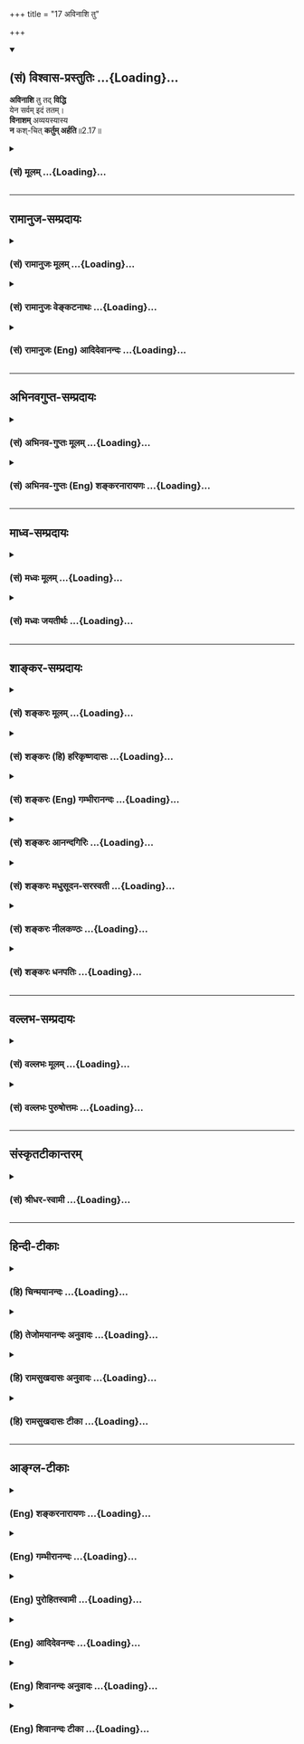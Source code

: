 +++
title = "17 अविनाशि तु"

+++
<div class="js_include" newlevelforh1="2" title="(सं) विश्वास-प्रस्तुतिः" unfilled url="/mahAbhAratam/shlokashaH/06-bhIShma-parva/03-bhagavad-gItA-parva/saMskRtam/vishvAsa-prastutiH/02_sAnkhya-yogaH_sarva-/17_avinAshi_tu.md">
<details open><summary><h2>(सं) विश्वास-प्रस्तुतिः ...{Loading}...</h2></summary>

**अविनाशि** तु तद् **विद्धि**  
येन सर्वम् इदं ततम्।  
**विनाशम्** अव्ययस्यास्य  
**न** कश्-चित् **कर्तुम् अर्हति**॥2.17॥
</details>
</div>
<div class="js_include collapsed" newlevelforh1="3" title="(सं) मूलम्" unfilled url="/mahAbhAratam/shlokashaH/06-bhIShma-parva/03-bhagavad-gItA-parva/saMskRtam/mUlam/02_sAnkhya-yogaH_sarva-/17_avinAshi_tu.md">
<details><summary><h3>(सं) मूलम् ...{Loading}...</h3></summary>

अविनाशि तु तद्विद्धि येन सर्वमिदं ततम्।  
विनाशमव्ययस्यास्य न कश्चित् कर्तुमर्हति।।2.17।।
</details>
</div>


_________________
## रामानुज-सम्प्रदायः
<div class="js_include collapsed" newlevelforh1="3" title="(सं) रामानुजः मूलम्" unfilled url="/mahAbhAratam/shlokashaH/06-bhIShma-parva/03-bhagavad-gItA-parva/saMskRtam/rAmAnujaH/mUlam/02_sAnkhya-yogaH_sarva-/17_avinAshi_tu.md">
<details><summary><h3>(सं) रामानुजः मूलम् ...{Loading}...</h3></summary>

2.17 **तद्**  आत्मतत्त्वम्  **अविनाशि**  इति  **विद्धि**   **येन**  आत्मतत्त्वेन चेतनेन तद्-व्यतिरिक्तम्  **इदम्**  अचेतनतत्त्वं  **सर्वं ततं**  व्याप्तम्। व्यापकत्वेन निरतिशय-सूक्ष्मत्वाद् आत्मनो विनाशानर्हस्य तद्व्यतिरिक्तो  न कश्चित्  पदार्थो  विनाशं कर्तुम् अर्हति  तद्-व्याप्यतया तस्मात् स्थूलत्वात्। नाशकं हि शस्त्रं जलाग्नि-वाय्व्-आदिकं नाश्यं व्याप्य शिथिली-करोति। मुद्गरादयः अपि हि वेगवत्-संयोगेन वायुम् उत्पाद्य तद्-द्वारेण नाशयन्ति +++(5 दोषः!)+++, अत आत्मतत्त्वम् अविनाशि। 
</details>
</div>
<div class="js_include collapsed" newlevelforh1="3" title="(सं) रामानुजः वेङ्कटनाथः" unfilled url="/mahAbhAratam/shlokashaH/06-bhIShma-parva/03-bhagavad-gItA-parva/saMskRtam/rAmAnujaH/venkaTanAthaH/02_sAnkhya-yogaH_sarva-/17_avinAshi_tu.md">
<details><summary><h3>(सं) रामानुजः वेङ्कटनाथः ...{Loading}...</h3></summary>

।।2.17।। अथ प्राप्यविशेषणतया तदनुवेशात् पुरुषार्थभूतस्य सहसैव
शोकनिवृत्तिहेतोरात्मनित्यत्वस्यनासतः इति श्लोके चरमप्रतिज्ञातस्यापि
बुद्धिस्थक्रमेण प्रथममुपपादनं क्रियते इत्यभिप्रायेणाह
आत्मनस्त्विति। तुशब्देन जननमरणादेः सर्वलोकसाक्षिकत्वात् एतेभ्यो भूतेभ्यः
समुत्थाय तान्येवानु विनश्यति बृ.उ.2।4।12 इति देहसमानयोगक्षेमत्वश्रवणाच्च
कथमात्मनो देहाद्विशेषः। इत्यभिप्रेतम्। एवमपि विशेषोऽस्तीति
श्लोकस्थतुशब्दार्थः। तच्छब्दार्थं नपुंसकतात्पर्यं प्रतिज्ञांशं
तत्राप्याश्रयसाध्यधर्मयोर्भेदं च व्यनक्ति तदात्मतत्त्वमिति। न विनष्टुं
शीलमस्येत्यविनाशि। हेत्वंशप्रतिपादकद्वितीयपादं व्याकुर्वन् सर्वशब्दस्य
वाक्यान्वयौचित्यप्राप्तं सङ्कोचं इदन्त्वनिर्देशस्वारस्यसूचितं बाह्यानां
पराक्त्वं तद्विपर्ययेणात्मनः फलितं चेतनत्वं तत एवाचेतने चेतनस्यात्मत्वेन
व्याप्तिं च गमयति येनेति। चेतनसमुदायेन अचेतनसमुदायः
तिलतैलदारुवह्न्यादिवद्यथांशं व्याप्त इत्यर्थः। यद्वा
सर्वाचेतनानुप्रवेशयोग्यत्वमिह विवक्षितमित्युभयथापि नात्माणुत्वविरोधः।  
अत्रायं प्रयोगः आत्मा शस्त्राद्यधीनविनाशो न भवति तद्व्यापकत्वेन ततः
सूक्ष्मत्वात् यथाऽऽकाशः। व्यतिरेकेण वा यो यदधीनविनाशः स ततः सूक्ष्मो न
भवति यथा वायुविनाश्यो दीपः इति। इमं प्रयोगं व्यञ्जयन्
प्रयोगान्तरपरतयोत्तरार्धं व्याचष्टे
व्यापकत्वेनेति। विनाशानर्हस्येत्यव्ययशब्दार्थः। तस्य
हेतुःनिरतिशयसूक्ष्मत्वादिति। इदं च
निरतिशयसूक्ष्मत्वमचेतनापेक्षया। कश्चित् इत्यस्येश्वरोऽपीति परस्य व्याख्या
स्वदर्शनविरुद्धेत्यभिप्रायेणाह तद्व्यतिरिक्तः कश्चित्पदार्थ इति।
धर्मिनिर्देशोऽयम्। आत्मनो विनाशं कर्तुं नार्हतीति साध्यार्थः। तत्र
हेतुमाह तद्व्याप्यतया तस्मात्स्थूलत्वादिति। तस्मात्स्थूलत्वादित्येव
हेतुः।  
  
तस्यासिद्धिपरिहारायोक्तं तद्व्याप्यतयेति। व्याप्तिपूर्वं दृष्टान्तमाह
नाशकमिति। घटादिनाशकमुद्गरादावनैकान्त्यमाशङ्क्य परिहरति मुद्गरेति।  
अयमभिप्रायः न तावन्मुद्गरादेः संयोगमात्रं घटादिनाशकम्
मुद्गरोपरिस्थापितघटस्य नाशप्रसङ्गात्। नापि वेगमात्रम् असंयोगेऽपि
ध्वंसप्रसङ्गात्। नापि तदुभयमात्रं वेगवत्तृणसंयोगेऽपि प्रसङ्गात्। न च
वेगवद्द्रव्यविशेषसंयोगो नाशकः तस्यैव पृष्ठभागसंयोगे नाशादर्शनात्। अतो
वेगवत्काठिन्यादिविशिष्टद्रव्यविशेषभागविशेषसंयोगविशेष एव नाशक
इत्यविवादम्। तथा च वायुविशेषोत्पत्तिरपि प्रायशः
प्रत्यक्षसिद्धत्वादविवादा। वायोश्च तत्तद्द्रव्यानुप्रवेशेन नाशकत्वं
कठिनतरशब्दाभिघातसङ्क्षोभ्यमाणपदर्थेष्वभ्युपगतम्। एवं सति
क्लृप्तकारणभावस्यात्रापि विद्यमानस्य वायुविशेषस्य नाशहेतुत्वं
अवश्याभ्युपगमनीयम्। स च वायुर्घटाद्यपेक्षया सूक्ष्मः। यत्र तु
वेगाभावेऽप्याक्रमणादिमात्रेण नाशकत्वम् तत्र
मुद्गरावयवनुन्नघटादिद्रव्यावयवविशेषा भागान्तरं स्वस्मात्
स्थूलतरमनुप्रविश्य भिन्दन्ति आक्रमणमूलान्तरवायुनिस्सरणवशाद्वा
वायुपूरितभस्त्रिकाक्रमणादिष्विवेति। अत इति उक्तहेतुद्वयेन
शस्त्रादेरनाशकत्वात्। आत्मनोऽपि सूक्ष्मतरस्य
तन्नाशकस्यान्यस्यादर्शनादीश्वरस्यापि तन्नाशसङ्कल्पाभावादिति भावः।

</details>
</div>
<div class="js_include collapsed" newlevelforh1="3" title="(सं) रामानुजः (Eng) आदिदेवानन्दः" unfilled url="/mahAbhAratam/shlokashaH/06-bhIShma-parva/03-bhagavad-gItA-parva/saMskRtam/rAmAnujaH/english/AdidevAnandaH/02_sAnkhya-yogaH_sarva-/17_avinAshi_tu.md">
<details><summary><h3>(सं) रामानुजः (Eng) आदिदेवानन्दः ...{Loading}...</h3></summary>

2.17 Know that the self in its essential nature is imperishable. The whole of insentient matter, which is different (from the self), is pervaded by the self. Because of pervasiveness and extreme subtlety, the self cannot be destroyed; for every entity other than the self is capable of being pervaded by the self, and hence they are grosser than It. Destructive agents like weapons, water, wind, fire etc., pervade the substances to be destroyed and disintegrate them. Even hammers and such other instruments rouse wind through violent contact with the objects and thery destroy their objects. So, the essential nature of the self being subtler than anything else, It is imperishable. (The Lord) now says that the bodies are perishable:

</details>
</div>


_________________
## अभिनवगुप्त-सम्प्रदायः
<div class="js_include collapsed" newlevelforh1="3" title="(सं) अभिनव-गुप्तः मूलम्" unfilled url="/mahAbhAratam/shlokashaH/06-bhIShma-parva/03-bhagavad-gItA-parva/saMskRtam/abhinava-guptaH/mUlam/02_sAnkhya-yogaH_sarva-/17_avinAshi_tu.md">
<details><summary><h3>(सं) अभिनव-गुप्तः मूलम् ...{Loading}...</h3></summary>

।।2.18।। यस्तत्त्वदर्शिभिर्दृष्टः स खलु नित्योऽनित्यो वा इत्याशङ्क्याह  
अविनाशि इति। तुश्चार्थे। आत्मा त्वविनाशी।  

</details>
</div>
<div class="js_include collapsed" newlevelforh1="3" title="(सं) अभिनव-गुप्तः (Eng) शङ्करनारायणः" unfilled url="/mahAbhAratam/shlokashaH/06-bhIShma-parva/03-bhagavad-gItA-parva/saMskRtam/abhinava-guptaH/english/shankaranArAyaNaH/02_sAnkhya-yogaH_sarva-/17_avinAshi_tu.md">
<details><summary><h3>(सं) अभिनव-गुप्तः (Eng) शङ्करनारायणः ...{Loading}...</h3></summary>

2.17 Avinasi etc \[Here\] tu is in the sense of ca 'and'. So, 'and' the
Soul is not of perishing nature.

</details>
</div>


_________________
## माध्व-सम्प्रदायः
<div class="js_include collapsed" newlevelforh1="3" title="(सं) मध्वः मूलम्" unfilled url="/mahAbhAratam/shlokashaH/06-bhIShma-parva/03-bhagavad-gItA-parva/saMskRtam/madhvaH/mUlam/02_sAnkhya-yogaH_sarva-/17_avinAshi_tu.md">
<details><summary><h3>(सं) मध्वः मूलम् ...{Loading}...</h3></summary>







**Sanskrit Commentary By Sri Madhavacharya**

।।2.17।। किं बहुना यद्देशतोऽनन्तं तन्नित्यमेव। वेदाद्यन्यदपीत्याह
अविनाशीति। नापि शापादिना विनाश इत्याह विनाशमिति। अव्ययं च तत्।


</details>
</div>
<div class="js_include collapsed" newlevelforh1="3" title="(सं) मध्वः जयतीर्थः" unfilled url="/mahAbhAratam/shlokashaH/06-bhIShma-parva/03-bhagavad-gItA-parva/saMskRtam/madhvaH/jayatIrthaH/02_sAnkhya-yogaH_sarva-/17_avinAshi_tu.md">
<details><summary><h3>(सं) मध्वः जयतीर्थः ...{Loading}...</h3></summary>







**Sanskrit Commentary By Sri Jayatritha**

।।2.17।। अविनाशि तु इति श्लोके सर्वगतस्य नित्यत्वमुच्यते
तत्प्रकृतानुपयुक्तमित्याशङ्क्य पूर्वार्धं तावत्प्रकृतोपयोगं
सूचयन्व्याचष्टे **किं बहुने**ति। वाक्यानामुपासनार्थत्वात् सम्प्रदायस्य
च मूलानिश्चयात् प्रकृतिब्रह्मणो स्वरूपस्यैवासिद्धेः
जीवादन्यस्यानादिनित्यस्याभावात् पुनरन्यस्य व्याप्त्यसिद्धिरित्याशङ्क्य
किं बहुना प्रकृत्यादिस्वरूपसाधनेन किञ्चेदमिदं नित्यमिति बहुना
प्रत्येकमुक्तेन **यद्देशतोऽनन्तं तन्नित्यमेवे**त्येवं
सङ्ग्राहकसङ्गृहीतं वेदादिकं जीवादन्यदप्यस्ति तद्व्याप्तिग्रहणस्थलं
भविष्यतीत्याह भगवानित्यर्थः। वेदशब्देन वर्णा गृह्यन्ते।
**आदि**पदेनाकाशादयः। एतेषां च प्रत्यभिज्ञानादिना नित्यत्वसिद्धिः। ननु
कालावयवाः क्षणादयः सर्वगता अपि न नित्याः सत्यं नह्यत्र व्याप्तिरुच्यते
किन्तु बहूक्तिपरिहारायोपलक्षणमात्रमिति। तुशब्दार्थं एवेति।
तथाप्युत्तरार्धः पुनरुक्त इत्यत आह **नापी**ति। पूर्वं स्वाभाविको नाशो
निषिद्धः अविनाशीति ताच्छीलिकप्रत्ययात्। अत्र तु नैमित्तिकः कश्चित्कर्तुं
नार्हतीति वचनात्। प्रागनुक्तस्य वेदादेरव्ययत्वस्य कथमनुवाद इति अत आह
**अव्ययमि**ति। विधानमेवेदं कैमुत्येन शापादिना विनाशस्याभावं
साधयितुमिति भावः।


</details>
</div>


_________________
## शाङ्कर-सम्प्रदायः
<div class="js_include collapsed" newlevelforh1="3" title="(सं) शङ्करः मूलम्" unfilled url="/mahAbhAratam/shlokashaH/06-bhIShma-parva/03-bhagavad-gItA-parva/saMskRtam/shankaraH/mUlam/02_sAnkhya-yogaH_sarva-/17_avinAshi_tu.md">
<details><summary><h3>(सं) शङ्करः मूलम् ...{Loading}...</h3></summary>

।।2.17।। **अविनाशि** न विनष्टुं शीलं यस्येति। तु शब्दः असतो
विशेषणार्थः। **तत् विद्धि** विजानीहि। किम् **येन सर्वम् इदं** जगत्
**ततं** व्याप्तं सदाख्येन ब्रह्मणा साकाशम् आकाशेनेव घटादयः।
**विनाशम्** अदर्शनम् अभावम्। अव्ययस्य न व्येति उपचयापचयौ न याति इति
अव्ययं तस्य अव्ययस्य। नैतत् सदाख्यं ब्रह्म स्वेन रूपेण व्येति व्यभिचरति
निरवयवत्वात् देहादिवत्। नाप्यात्मीयेन आत्मीयाभावात्।  
यथा देवदत्तो धनहान्या व्येति न तु एवं ब्रह्म व्येति। अतः अव्ययस्य
**अस्य** ब्रह्मणः विनाशं **न कश्चित् कर्तुमर्हति** न कश्चित् अत्मानं
विनाशयितुं शक्नोति ईश्वरोऽपि। आत्मा हि ब्रह्म स्वात्मनि च
क्रियाविरोधात्।।  
किं पुनस्तदसत् यत्स्वात्मसत्तां व्यभिचरतीति उच्यते

</details>
</div>
<div class="js_include collapsed" newlevelforh1="3" title="(सं) शङ्करः (हि) हरिकृष्णदासः" unfilled url="/mahAbhAratam/shlokashaH/06-bhIShma-parva/03-bhagavad-gItA-parva/saMskRtam/shankaraH/hindI/harikRShNadAsaH/02_sAnkhya-yogaH_sarva-/17_avinAshi_tu.md">
<details><summary><h3>(सं) शङ्करः (हि) हरिकृष्णदासः ...{Loading}...</h3></summary>

।।2.17।। तो जो निस्सन्देह सत् है और सदैव रहता है वह क्या है इसपर कहा जाता
है  
  
नष्ट न होना जिसका स्वभाव है वह अविनाशी है। तु शब्द असत्से सत्की विशेषता
दिखानेके लिये है।  
उसको तू ( अविनाशी ) जान समझ किसको जिस सत् शब्दवाच्य ब्रह्मसे यह आकाशसहित
सम्पूर्ण विश्व आकाशसे घटादिके सदृश व्याप्त है।  
इस अव्ययका अर्थात् जिसका व्यय नहीं होता जो घटताबढ़ता नहीं उसे अव्यय कहते
हैं उसका विनाशअभाव ( करनेके लिये कोई भी समर्थ नहीं है )।  
क्योंकि यह सत् नामक ब्रह्म अवयवरहित होनेके कारण देहादिकी तरह अपने
स्वरूपसे नष्ट नहीं होता अर्थात् इसका व्यय नहीं होता।  
तथा इसका कोई निजी पदार्थ नहीं होनेके कारण निजी पदार्थोंके नाशसे भी इसका
नाश नहीं होता जैसे देवदत्त अपने धनकी हानिसे हानिवाला होता है ऐसे ब्रह्म
नहीं होता।  
इसलिये कहते हैं कि इस अविनाशी ब्रह्मका विनाश करनेके लिये कोई भी समर्थ
नहीं है। कोई भी अर्थात् ईश्वर भी अपने आपका नाश नहीं कर सकता।  
क्योंकि आत्मा ही स्वयं ब्रह्म है और अपने आपमें क्रियाका विरोध है।

</details>
</div>
<div class="js_include collapsed" newlevelforh1="3" title="(सं) शङ्करः (Eng) गम्भीरानन्दः" unfilled url="/mahAbhAratam/shlokashaH/06-bhIShma-parva/03-bhagavad-gItA-parva/saMskRtam/shankaraH/english/gambhIrAnandaH/02_sAnkhya-yogaH_sarva-/17_avinAshi_tu.md">
<details><summary><h3>(सं) शङ्करः (Eng) गम्भीरानन्दः ...{Loading}...</h3></summary>

2.17 Tu, but this word is used for distinguishing (reality) from
unreality; tat viddhi, know That; to be avinasi, indestructible, by
nature not subject to destruction; what; (that) yena, by which, by which
Brahman called Reality; sarvam, all; idam, this, the Universe together
with space; is tatam, pervaded, as pot etc. are pervaded by space. Na
kascit, none; arhati, can; kartum, bring about; vinasam, the
destruction, disappearance, nonexistence; asya, of this avyayasya, of
the Immutable, that which does not undergo growth and depletion. By Its
very nature this Brahman called Reality does not suffer mutation,
because, unlike bodies etc., It has no limbs; nor (does It suffer
mutation) by (loss of something) belonging to It, because It has nothing
that is Its own. Brahman surely does not suffer loss like Devadatta
suffering from loss of wealth. Therefore no one can bring about the
destruction of this immutable Brahman. No one, not even God Himself, can
destroy his own Self, because the Self is Brahman. Besides, action with
regard to one's Self is self-contradictory. Which, again, is that
'unreal' that is said to change its own nature; This is being answered:

</details>
</div>
<div class="js_include collapsed" newlevelforh1="3" title="(सं) शङ्करः आनन्दगिरिः" unfilled url="/mahAbhAratam/shlokashaH/06-bhIShma-parva/03-bhagavad-gItA-parva/saMskRtam/shankaraH/AnandagiriH/02_sAnkhya-yogaH_sarva-/17_avinAshi_tu.md">
<details><summary><h3>(सं) शङ्करः आनन्दगिरिः ...{Loading}...</h3></summary>







**Sanskrit Commentary By Sri Anandgiri**

।।2.17।। ननु सदिति सामान्यं स्वरूपं वा। प्रथमे तस्य विशेषसापेक्षतया
प्रलयदशायामशेषविशेषविनाशे विनाशः स्यात्। नचात्मादयो विशेषास्तदापि
सन्तीति वाच्यम्। आत्मातिरिक्तानां विशेषाणां
कार्यत्वाङ्गीकारात्प्रलयावस्थायामनवस्थानादात्मनस्तु सामान्यात्मनो
धर्मित्वादुक्तदोषाद् द्वितीये तु स्वरूपस्य व्यावृत्तत्वे
कल्पितत्वाद्विनाशित्वमनुवृत्तत्वे तस्यैव सामान्यतया
प्रागुक्तदोषानुषक्तिरिति मन्वानश्चोदयति **किं** **पुनरिति।**
सामान्यविशेषभावशून्यमखण्डैकरसं सदेवेत्यादिश्रुतिप्रमितं
सर्वविक्रियारहितं वस्तु प्रकृतं सद्विवक्षितमित्युत्तरमाह **उच्यत इति।**
आत्मनः सदात्मनो विनाशराहित्यविज्ञाने सर्वजगद्व्यापकत्वं हेतुमाह
**येनेति।** आत्मनो विनाशाभावे युक्तिमाह **विनाशमिति।** आत्मनो
विनाशमिच्छता स्वतो वा परतो वा नाशस्तस्येष्यते। नाद्य इत्याह
**अविनाशीति।** देहादिद्वैतमसदुच्यते ततः सतो विशेषणं स्वतो
नाशराहित्यम्। तस्य द्योतको निपात इत्याह **तुशब्द इति।**
आकाङ्क्षापूर्वकं विशेष्यं दर्शयति **किमित्यादिना।** विमतमविनाशि
व्यापकत्वादाकाशवत् नहि प्रमितमेवोदाहरणं किंतु प्रसिद्धमपीति भावः। न
द्वितीय इत्याह **विनाशमिति।** न खल्वस्य विनाशं कर्तुं कश्चिदर्हतीति
संबन्धः। विनाशस्य सावशेषत्वनिरवशेषत्वाभ्यां द्वैराश्यमाश्रित्य व्याकरोति
**अदर्शनमिति।** न कश्चिदस्याभावं कर्तुं शक्नोतीत्यत्र हेतुमाह
**अव्ययस्येति।** ब्रह्म हि स्वरूपेण व्येति स्वसंबन्धिना वेति
विकल्प्याद्यं दूषयति **नैतदिति।** नहि निरवयवस्य स्वावयवापचयरूपव्ययः
संभवतीत्यत्र वैधर्म्यदृष्टान्तमाह **देहादिवदिति।** द्वितीयं निरस्यति
**नापीति।** तदेव व्यतिरेकदृष्टान्तेन स्पष्टयति  **यथेति।**
द्विविधेऽपि व्ययायोगे फलितमाह **अत इति।** किञ्च ब्रह्म परतो न
नश्यत्यात्मत्वाद्धटवदित्याह **न कश्चिदिति।**
आत्मत्वहेतोरसिद्धिमुद्धरति **आत्मा हीति।** तादात्म्यश्रुतिरत्र हीति
हेतू क्रियते। अस्तु तर्हि स्वयमेव ब्रह्मात्मनो
नाशकमुद्बन्धनादिदर्शनान्नेत्याह **स्वात्मनीति।**  



</details>
</div>
<div class="js_include collapsed" newlevelforh1="3" title="(सं) शङ्करः मधुसूदन-सरस्वती" unfilled url="/mahAbhAratam/shlokashaH/06-bhIShma-parva/03-bhagavad-gItA-parva/saMskRtam/shankaraH/madhusUdana-sarasvatI/02_sAnkhya-yogaH_sarva-/17_avinAshi_tu.md">
<details><summary><h3>(सं) शङ्करः मधुसूदन-सरस्वती ...{Loading}...</h3></summary>







**Sanskrit Commentary By Sri Madhusudan Saraswati**

।।2.17।। नन्वेतादृशस्य सतो ज्ञानाद्भेदे
परिच्छिन्नत्वापत्तेर्ज्ञानात्मकत्वमभ्युपेयं तच्चानाध्यासिकम् अन्यथा
जडत्वापत्तेः। तथाचानाध्यासिकज्ञानरूपस्य सतो
धात्वर्थत्वादुत्पत्तिविनाशवत्त्वं घटज्ञानमुत्पन्नं घटज्ञानं नष्टमिति
प्रतीतेश्च। एवंचाहं घटं जानामीति प्रतीतेस्तस्य साश्रयत्वं सविषयत्वं चेति
देशकालवस्तुपरिच्छिन्नत्वात्स्फुरणस्य कथं तद्रूपस्य सतो
देशकालवस्तुपरिच्छेदशून्यत्वमित्याशङ्क्याह विनाशो देशतः कालतो वस्तुतो वा
परिच्छेदः सोऽस्यास्तीति विनाशि परिच्छिन्नं तद्विलक्षणमविनाशि
सर्वप्रकारपरिच्छेदशून्यं तु एव तत् सद्रूपं स्फुरणं त्वं विद्धि जानीहि।
किं तत्। येन सद्रूपेण स्फुरणेनैकेन नित्येन विभुना सर्वमिदं दृश्यजातं
स्वतः सत्तास्फूर्तिशून्यं ततं व्याप्तं स्वसत्तास्फूर्त्यध्यासेन
रज्जुशकलेनेव सर्पधारादि स्वस्मिन्समावेशितं तदविनाश्येव विद्धीत्यर्थः।
कस्मात्। यस्मात् विनाशं परिच्छेदं अव्ययस्यापरिच्छिन्नस्यापरोक्षस्य
सर्वानुस्यूतस्य स्फुरणरूपस्य सतः कश्चित् कोऽप्याश्रयो वा विषयो वा
इन्द्रियसंनिकर्षादिरूपो हेतुर्वा न कर्तुमर्हति समर्थो न भवति
कल्पितस्याकल्पितपरिच्छेदकतायोगात् आरोपमात्रे चेष्टापत्तेः। अहं घटं
जानामीत्यत्र ह्यहंकार आश्रयतया भासते घटस्तु विषयतया। उत्पत्तिविनाशवती
काचिदहंकारवृत्तिस्तु सर्वतो विप्रसृतस्य सतः स्फुरणस्य व्यञ्जकतया
आत्ममनोयोगस्य परैरपि ज्ञानहेतुत्वाभ्युपगमात् तदुत्पत्तिविनाशेनैव च
तदुपहिते स्फुरणरूपे सत्युत्पत्तिविनाशप्रतीत्युपपत्तेर्नैकस्य स्फुरणस्य
स्वत उत्पत्तिविनाशकल्पनाप्रसङ्गः ध्वन्यवच्छेदेन
शब्दवद्धटाद्यवच्छेदेनाकाशवच्च। अहंकारस्तु तस्मिन्नध्यस्तोऽपि तदाश्रयतया
भासते तद्वृत्तितादात्म्याध्यासात् सुषुप्तावहंकाराभावेऽपि
तद्वासनावासिताज्ञानभासकस्य चैतन्यस्य स्वतःस्फुरणात् अन्यथैतावन्तं कालमहं
किमपि नाज्ञासिषमिति सुषुप्तोत्थितस्य स्मरणं न स्यात्। नचोत्थितस्य
ज्ञानाभावानुमितिरियमिति वाच्यम्।
सुषुप्तिकालरूपपक्षाज्ञानाल्लिङ्गासंभवाच्चास्मरणादेर्व्यभिचारित्वात्
स्मरणाजनकनिर्विकल्पकाद्यभावासाधकत्वाच्च। ज्ञानसामग्र्यभावस्य
चान्योन्याश्रयग्रस्तत्वात्। तथाच श्रुतिःयद्वै तन्न पश्यति पश्यन्वै
तद्द्रष्टव्यं न पश्यति नहि द्रष्टुर्दृष्टेर्विपरिलोपो
विद्यतेऽविनाशित्वात् इत्यादिः। सुषुप्तौ स्वप्रकाशस्फुरणसद्भावं
तन्नित्यतया दर्शयति। एवं घटादिर्विषयोऽपि तदज्ञातावस्थाभासके स्फुरणे
कल्पितः। य एव प्रागज्ञातः स एवेदानीं मया ज्ञात इति प्रत्यभिज्ञानात्।
अज्ञातज्ञापकत्वं हि प्रामाण्यं सर्वतन्त्रसिद्धान्तः। यथार्थानुभवः
प्रमेति वदद्भिस्तार्किकैरपि ज्ञातज्ञापिकायाः स्मृतेर्व्यावर्तकमनुभवपदं
प्रयुञ्जानैरेतदभ्युपगमात्। अज्ञातत्वं च घटादेर्न चक्षुरादिना
परिच्छिद्यते
तत्रासामर्थ्यात्तज्ज्ञानोत्तरकालमज्ञानस्यानुवृत्तिप्रसङ्गाच्च।
नाप्यनुमानेन लिङ्गाभावात्। नहीदानीं ज्ञातत्वेन प्रागज्ञातत्वमनुमातुं
शक्यं धारावाहिकानेकज्ञानविषये व्यभिचारात्। इदानीमेव ज्ञातत्वं तु
प्रागज्ञातत्वे सतीदानीं ज्ञातत्वरूपं साध्याविशिष्टत्वादसिद्धम्।
नचाज्ञातावस्थाज्ञानमन्तरेण ज्ञानं प्रति घटादेर्हेतुता ग्रहीतुं शक्यते
पूर्ववर्तित्वाग्रहात् घटं न जानामीति सार्वलौकिकानुभवविरोधश्च।
तस्मादज्ञातं स्फुरणं भासमानं स्वाध्यस्तं घटादिकं भासयतीति घटादीनामज्ञाते
स्फुरणे कल्पितत्वसिद्धिः। अन्यथा
घटादेर्जडत्वेनाज्ञातत्वतद्भानयोरनुपपत्तेः स्फुरणं चाज्ञातं
स्वाध्यस्तेनैवाज्ञानेनेति स्वयमेव भगवान्वक्ष्यतिअज्ञानेनावृतं ज्ञानं तेन
मुह्यन्ति जन्तवः इत्यत्र। एतेन विभुत्वं सिद्धम्। तथाच
श्रुतिःमहद्भूतमनन्तमपारं विज्ञानघन एव इतिसत्यं ज्ञानमनन्तम् इति च
ज्ञानस्य महत्त्वमनन्तत्वं च दर्शयति। महत्त्वं स्वाध्यस्तसर्वसंबन्धित्वं
अनन्तत्वं त्रिविधपरिच्छेदशून्यत्वमिति विवेकः। एतेन शून्यवादोऽपि
प्रत्युक्तः निरधिष्ठानभ्रमायोगान्निरवधिबाधायोगाच्च। तथाच
श्रुतिःपुरुषान्न परं किंचित्सा काष्ठा सा परा गतिः इति सर्वबाधावधिं
पुरुषं परिशिनष्टि। उक्तंच भाष्यकारैःसर्वं विनश्यद्वस्तुजातं पुरुषान्तं
विनश्यति पुरुषो विनाशहेत्वभावान्न विनश्यति इति। एतेन क्षणिकवादोऽपि
परास्तः। अबाधितप्रत्यभिज्ञानादन्यदृष्टान्यस्मरणाद्यनुपपत्तेश्च।
तस्मादेकस्य सर्वानुस्यूतस्य स्वप्रकाशस्फुरणरूपस्य सतः  
  
सर्वप्रकारपरिच्छेदशून्यत्वादुपपन्नं नाभावो विद्यते सत इति।


</details>
</div>
<div class="js_include collapsed" newlevelforh1="3" title="(सं) शङ्करः नीलकण्ठः" unfilled url="/mahAbhAratam/shlokashaH/06-bhIShma-parva/03-bhagavad-gItA-parva/saMskRtam/shankaraH/nIlakaNThaH/02_sAnkhya-yogaH_sarva-/17_avinAshi_tu.md">
<details><summary><h3>(सं) शङ्करः नीलकण्ठः ...{Loading}...</h3></summary>

।।2.17।। यस्याभावो नास्ति तस्य सतः सत्त्वे किं मानमित्याशङ्क्याह
**अविनाशीति।** तच्छब्देन प्रकृतं सत् परामृश्यते। येन सता इदं सर्वं
वियदादि ततं व्याप्तम्। घटः सन्पटः सन्निति सर्वस्य सदभेदानुभवात्। यथा घटो
मृत् शरावो मृदिति घटादीनां मृदभेदानुभवान्मृदुपादानकत्वं तद्वत्सर्वस्यापि
सदुपादानकत्वं बोध्यम्। ननु मृद्वत्सदपि किं विकारवद्भवतीत्याशङ्क्याह
**अविनाशीति।** तत् सत् अविनाशि विद्धि। अयमर्थः
पूर्वावस्थापरित्यागोऽत्र विनाशः। मृद्धि पिण्डाकारतां त्यक्त्वा घटीभवति
अतः सा विनाशशीला। विकारधाराश्रयत्वात्। ब्रह्म तु न तथा किं तर्हि
रज्जुवत्स्वयमविनश्यदेव कार्याकारं भवति। स्वकीये च सत्तास्फुरणे
कार्येऽर्पयति। अतोऽविनाशि। तथा च श्रुतयःअजायमानो बहुधा विजायतेजात एव न
जायते को न्वेनं जनयेत्पुनः। अजायमानः जन्माख्यं विकारमलभमानोऽपि विजायते
वियदादिरूपेणाविर्भवति। तथा लोकदृष्ट्या जातो घटादिः परमार्थदृष्ट्या न
जायते। परिणाम्युपादानस्याभावात्। मृदादेस्तु स्वाप्नमृदादिवत्तुच्छत्वात्।
अत एनं घटादिं को नु जनयेन्न कोऽपि। कुतस्तर्हि भासत इति चेत्
रज्जूरगादिवदिति दत्तोत्तरमेतत्। तथाप्राणा वै सत्यं तेषामेष सत्यन्तस्य
भासा सर्वमिदं विभाति इति सतः सत्यत्वेन प्राणोपलक्षितस्य प्रपञ्चस्य
सत्यत्वं सतो भानमेव प्रपञ्चस्य भानमिति। तथा च प्रपञ्चगते सत्तास्फूर्ति
सतः सत्त्वे प्रमाणमित्यर्थः। श्रुतिश्चअन्नेन सोम्य शुङ्गेनापोमूलमन्विच्छ
अद्भिः सोम्य शुङ्गेन तेजोमूलमन्विच्छ तेजसा सोम्य शुङ्गेन सन्मूलमन्विच्छ
सन्मूलाः सोम्येमाः प्रजाः सदायतनाः सत्प्रतिष्ठाः इति सतो जगदुपादानत्वं
कार्यलिङ्गेन द्रढयति। सतोऽविनाशित्वं च विनाशहेत्वभावादित्याह
**विनाशमिति।** न व्येति नापक्षीयत इत्यव्ययम्। एतेन सर्वविकारशून्यस्य
विनाशो नास्तीत्यर्थः। अपक्षयो हि जन्मादिविकारवत् एव भवतीति स एवात्र
सर्वविकारोपलक्षणतया बोध्यः। न कश्चिदित्यनेन तदन्यस्य विनाशहेतोरभावो
दर्शितः। द्वितीयाद्वै भयं भवति इति श्रुतेः।

</details>
</div>
<div class="js_include collapsed" newlevelforh1="3" title="(सं) शङ्करः धनपतिः" unfilled url="/mahAbhAratam/shlokashaH/06-bhIShma-parva/03-bhagavad-gItA-parva/saMskRtam/shankaraH/dhanapatiH/02_sAnkhya-yogaH_sarva-/17_avinAshi_tu.md">
<details><summary><h3>(सं) शङ्करः धनपतिः ...{Loading}...</h3></summary>

।।2.17।। किं तत्सदित्याकाङ्क्षायामाह **अविनाशि त्विति।** न विनष्टुं
शीलमस्येति तत् जानीहि। तुशब्दोऽसतो व्यावृत्त्यर्थः। किं येनेदं सर्वं
व्याप्तं निरवयवत्वात् स्वरुपेण देहादिवत् आत्मीयाभावात् धनादिहान्या
देवदत्तवच्च न व्येतीत्यव्ययं तस्यास्याव्ययस्य ब्रह्मणः स्वस्वरुपस्य
विनाशमभावं बाधं न कश्चित् ईश्वरोऽपि कर्तुमर्हति शक्नोति। स्वात्मनि
क्रियाविरोधात्। ननु नन्वेतादृशस्य सतो
ज्ञानाद्भेदेपरिच्छिन्नत्वापत्तेर्ज्ञानात्मकत्वसभ्युपेयं तच्चानाध्यासिकं
अन्यथा जडत्वापत्तेः। तथा चानाध्यासिकज्ञानरुपस्य सतो
धात्वर्थत्वादुत्पत्तिविनाशवत्त्वं घटज्ञानमुत्पन्नं घटज्ञानं नष्टमिति
प्रतीतेश्च। एवं चाहं घटं जानामीति प्रतीतेस्तस्य साश्रयत्वं सविषयत्वं
चेति देशकालवस्तुपरिच्छिन्नत्वास्फुरणस्य कथं तद्रूपस्य सतो
देशकालवस्तुपरिच्छिन्नशून्यत्वमित्याशङक्याह **अविनाशि।**
त्रिविधपरिच्छेदशून्यं तु एव तत्सद्रूपं स्फुरणं विद्धि। किं तत्। येनेदं
सर्वं ततं रज्जुशकलेनेव सर्पधारादि स्वस्मिन्समावेशितं यस्माद्विनाशं
परिच्छेदमव्ययस्यापरिच्छिन्नस्यास्य कोऽप्याश्रयो वा विषयो वा
इन्द्रियसंनिकर्षादिरुपो हेतुर्वा न कर्तुमर्हतीति। भाष्यकृद्भिः कुतो न
व्याख्यातमितिचेन्मूलाक्षरैरुक्तशङ्कोत्तरस्य घटादिज्ञानस्य
व्यावृत्त्यात्मकस्यात्मन्यध्यस्तत्वेऽपि तस्य स्वप्रकाशत्वान्न जडत्वं
व्यावृत्त्योदेरुत्पत्त्यादिमत्त्वेऽपि तस्य न
तत्त्वमित्येवमादिरुपस्याप्रतीतेः उत्तरत्रान्तवन्त इमे देहा इत्यस्य
स्थानेऽन्तवत्य इमा वृत्तय इति वक्तव्यत्वापत्तेः। एतेषां नाशो
भविष्यतीत्यर्जुनस्य
भ्रमनिराकरणायात्मसंसृष्टदेहाद्यसत्यत्वप्रतिपादनस्यावश्यकत्वेनाश्रयत्वेत्यादेरार्थिकत्वाच्चेति
गृहाण। किंच शुक्त्यध्यस्तरजतज्ञानस्य
कल्पितत्वत्सदव्यस्तघटादिज्ञानस्याप्यध्यस्तत्वेन कल्पितत्वस्य
सद्बुद्धिरसद्बुद्धिरित्यादिभाष्येण
प्रदर्शितत्वादुक्तशङ्कानुत्थानमित्यभिप्रेत्याचार्यैरेवं न व्याख्यातमिति
दिक्।

</details>
</div>


_________________
## वल्लभ-सम्प्रदायः
<div class="js_include collapsed" newlevelforh1="3" title="(सं) वल्लभः मूलम्" unfilled url="/mahAbhAratam/shlokashaH/06-bhIShma-parva/03-bhagavad-gItA-parva/saMskRtam/vallabhaH/mUlam/02_sAnkhya-yogaH_sarva-/17_avinAshi_tu.md">
<details><summary><h3>(सं) वल्लभः मूलम् ...{Loading}...</h3></summary>







**Sanskrit Commentary By Sri Vallabhacharya**

।।2.17।। क्षयविनाशौ निराकरोति अविनाशीति। पुनः तदात्मवस्तु अविनाशि विद्धि।
किम्भूतं येन सर्वमिदं देहादि विश्वं ततं व्याप्तं असदपि विनश्यदवस्थमपि
सदिति व्यवह्रियते। अव्ययस्य क्षयरहितस्यास्योपलभ्यमानस्य
तदुत्तरतोप्यदृश्यमानं विनाशं कर्त्तुं कश्चिज्जनः शस्त्राग्न्यादिभिश्च
नार्हति।


</details>
</div>
<div class="js_include collapsed" newlevelforh1="3" title="(सं) वल्लभः पुरुषोत्तमः" unfilled url="/mahAbhAratam/shlokashaH/06-bhIShma-parva/03-bhagavad-gItA-parva/saMskRtam/vallabhaH/puruShottamaH/02_sAnkhya-yogaH_sarva-/17_avinAshi_tu.md">
<details><summary><h3>(सं) वल्लभः पुरुषोत्तमः ...{Loading}...</h3></summary>

।।2.17।। नन्वलौकिकत्वाद्देहनाशो मास्तु। परं
तत्सम्बन्धिसमर्पितसेवाद्युपयुक्तपदार्थानां नाशः स्यात् तदर्थमुत्कटपापभयं
भवतीति शोचामि इति चेत्तत्राह अविनाशि त्विति। येन भावात्मकभगवदीयदेहेनेदं
सर्वं ततं व्याप्तं सेवादियोग्यं वस्तु तदलौकिकं शरीरं अविनाशि नाशरहितं
विद्धि जानीहि। तुशब्दो नाशसम्भावनाव्यावृत्तिं ज्ञापयति। अस्याव्ययस्य
स्वरूपस्य विनाशं कश्चित् पापाद्युपाधिजन्यकालादिः कर्तुं नार्हति न
समर्थोऽस्तीत्यर्थः।

</details>
</div>


_________________
## संस्कृतटीकान्तरम्
<div class="js_include collapsed" newlevelforh1="3" title="(सं) श्रीधर-स्वामी" unfilled url="/mahAbhAratam/shlokashaH/06-bhIShma-parva/03-bhagavad-gItA-parva/saMskRtam/shrIdhara-svAmI/02_sAnkhya-yogaH_sarva-/17_avinAshi_tu.md">
<details><summary><h3>(सं) श्रीधर-स्वामी ...{Loading}...</h3></summary>







**Sanskrit Commentary By Sri Sridhara Swami**

।।2.17।। तत्र सत्स्वभावमविनाशि वस्तु सामान्येनोक्तं विशेषतो दर्शयति
**अविनाशीति।** येन सर्वमिदमागमापायधर्मकं देहादिततं तत्साक्षित्वेन
व्याप्तम्। तत्तु आत्मस्वरूपमविनाशि विनाशशून्यं विद्धि जानीहि। तत्र
हेतुमाह **विनाशमिति।**  



</details>
</div>


_________________
## हिन्दी-टीकाः
<div class="js_include collapsed" newlevelforh1="3" title="(हि) चिन्मयानन्दः" unfilled url="/mahAbhAratam/shlokashaH/06-bhIShma-parva/03-bhagavad-gItA-parva/hindI/chinmayAnandaH/02_sAnkhya-yogaH_sarva-/17_avinAshi_tu.md">
<details><summary><h3>(हि) चिन्मयानन्दः ...{Loading}...</h3></summary>

।।2.17।। समस्त जगत् को जो व्याप्त किये हुये है और इस दृश्यमान अनुभव में
आने वाले जगत् का जो अधिष्ठान है वह सत् है। मिट्टी के बने अनेक प्रकार के
पात्र होते हैं जिनके विभिन्न उपयोगों के कारण अथवा उनमें रखी वस्तुओं के
कारण उनके विभिन्न नाम होते हैं परंतु विविध आकारों के होने पर भी वे सब एक
मिट्टी के ही बने होते हैं जो सब आकारों में व्याप्त होती है और जिसके बिना
किसी भी पात्र का अस्तित्व सिद्ध नहीं हो सकता। उन सब की उत्पत्ति स्थिति
और लय मिट्टी में ही है। अत उनमें मिट्टी ही वास्तव में सत्य है।  
इसी प्रकार यह नित्य परिवर्तनशील जगत् नित्य अविनाशी तत्त्व से व्याप्त है
और भगवान् कहते हैं कि इस तत्त्व का विनाश कदापि सम्भव नहीं है।  
  
तब फिर असत् क्या है जिसका अस्तित्व नित्य नहीं है सुनो

</details>
</div>
<div class="js_include collapsed" newlevelforh1="3" title="(हि) तेजोमयानन्दः अनुवादः" unfilled url="/mahAbhAratam/shlokashaH/06-bhIShma-parva/03-bhagavad-gItA-parva/hindI/tejomayAnandaH/anuvAdaH/02_sAnkhya-yogaH_sarva-/17_avinAshi_tu.md">
<details><summary><h3>(हि) तेजोमयानन्दः अनुवादः ...{Loading}...</h3></summary>

।।2.17।। उस वस्तु को तुम अविनाशी जानों, जिससे यह सम्पूर्ण जगत् व्याप्त
है। इस अव्यय का नाश करने में कोई भी समर्थ नहीं है।।

</details>
</div>
<div class="js_include collapsed" newlevelforh1="3" title="(हि) रामसुखदासः अनुवादः" unfilled url="/mahAbhAratam/shlokashaH/06-bhIShma-parva/03-bhagavad-gItA-parva/hindI/rAmasukhadAsaH/anuvAdaH/02_sAnkhya-yogaH_sarva-/17_avinAshi_tu.md">
<details><summary><h3>(हि) रामसुखदासः अनुवादः ...{Loading}...</h3></summary>

।।2.17।। अविनाशी तो उसको जान, जिससे यह सम्पूर्ण संसार व्याप्त है। इस
अविनाशीका विनाश कोई भी नहीं कर सकता।

</details>
</div>
<div class="js_include collapsed" newlevelforh1="3" title="(हि) रामसुखदासः टीका" unfilled url="/mahAbhAratam/shlokashaH/06-bhIShma-parva/03-bhagavad-gItA-parva/hindI/rAmasukhadAsaH/TIkA/02_sAnkhya-yogaH_sarva-/17_avinAshi_tu.md">
<details><summary><h3>(हि) रामसुखदासः टीका ...{Loading}...</h3></summary>

।।2.17।।***व्याख्या--*****'अविनाशि तु तद्विद्धि'--**पूर्वश्लोकमें जो
सत्-असत् की बात कही थी, उसमेंसे पहले **'सत्'**की व्याख्या करनेके लिये
यहाँ**'तु'**पद आया है।  
'उस अविनाशी तत्त्वको तू समझ'--ऐसा कहकर भगवान्ने उस तत्वको परोक्ष बताया
है। परोक्ष बतानेमें तात्पर्य है कि इदंतासे दीखनेवाले इस सम्पूर्ण
संसारमें वह परोक्ष तत्त्व ही व्याप्त है, परिपूर्ण है। वास्तवमें जो
परिपूर्ण है, वही 'है' और जो सामने संसार दीख रहा है, यह 'नहीं' है।  
यहाँ **'तत्'**पदसे सत्त-त्त्वको परोक्षरीतिसे कहनेका तात्पर्य यह नहीं है
कि वह तत्त्व बहुत दूर है; किन्तु वह इन्द्रियों और अन्तःकरणका विषय नहीं
है, इसलिये उसको परोक्षरीतिसे कहा गया है।  
**'येन सर्वमिदं ततम् (टिप्पणी प'₀ 57.1)--**जिसको परोक्ष कहा है उसीका
वर्णन करते हैं कि यह सब-का-सब संसार उस नित्य-तत्त्वसे व्याप्त है। जैसे
सोनेसे बने हुए गहनोंमें सोना, लोहेसे बने हुए अस्त्र-शस्त्रोंमें लोहा,
मिट्टीसे बने हुए बर्तनोंमें मिट्टी और जलसे बनी हुई बर्फमें जल ही व्याप्त
(परिपूर्ण) है, ऐसे ही संसारमें वह सत्त-त्त्व ही व्याप्त है। अतः
वास्तवमें इस संसारमें वह सत्त-त्त्व ही जाननेयोग्य है।  
**'विनाशमव्ययस्यास्य न कश्चित्कर्तुमर्हति'--**यह शरीरी अव्यय **(टिप्पणी
प₀ 57.2)** अर्थात् अविनाशी है। इस अविनाशीका कोई विनाश कर ही नहीं सकता।
परन्तु शरीर विनाशी है-- क्योंकि वह नित्य-निरन्तर विनाशकी तरफ जा रहा है।
अतः इस विनाशीके विनाशको कोई रोक ही नहीं सकता। तू सोचता है कि मैं युद्ध
नहीं करूँगा तो ये नहीं मरेंगे, पर वास्तवमें तेरे युद्ध करनेसे अथवा न
करनेसे इस अविनाशी और विनाशी तत्त्वमें कुछ फरक नहीं पड़ेगा अर्थात्
अविनाशी तो रहेगा ही और विनाशीका नाश होगा ही।  
यहाँ **'अस्य'**पदसे सत्त-त्त्वको इदंतासे कहनेका तात्पर्य है कि
प्रतिक्षण बदलनेवाले शरीरोंमें जो सत्ता दीखती है, वह इसी सत्त-त्त्वकी ही
है। 'मेरा शरीर है और मैं शरीरधारी हूँ'--ऐसा जो अपनी सत्ताका ज्ञान है,
उसीको लक्ष्य करके भगवान्ने यहाँ**'अस्य'**पद दिया है।

</details>
</div>


_________________
## आङ्ग्ल-टीकाः
<div class="js_include collapsed" newlevelforh1="3" title="(Eng) शङ्करनारायणः" unfilled url="/mahAbhAratam/shlokashaH/06-bhIShma-parva/03-bhagavad-gItA-parva/english/shankaranArAyaNaH/02_sAnkhya-yogaH_sarva-/17_avinAshi_tu.md">
<details><summary><h3>(Eng) शङ्करनारायणः ...{Loading}...</h3></summary>

2.17. And know That to be destructionsless, by Which all this (universe)
is pervaded; no one is capable of causing destruction to this changeless One.

</details>
</div>
<div class="js_include collapsed" newlevelforh1="3" title="(Eng) गम्भीरानन्दः" unfilled url="/mahAbhAratam/shlokashaH/06-bhIShma-parva/03-bhagavad-gItA-parva/english/gambhIrAnandaH/02_sAnkhya-yogaH_sarva-/17_avinAshi_tu.md">
<details><summary><h3>(Eng) गम्भीरानन्दः ...{Loading}...</h3></summary>

2.17 But know That to be indestructible by which all this is pervaded.
None can bring about the destruction of this Immutable.

</details>
</div>
<div class="js_include collapsed" newlevelforh1="3" title="(Eng) पुरोहितस्वामी" unfilled url="/mahAbhAratam/shlokashaH/06-bhIShma-parva/03-bhagavad-gItA-parva/english/purohitasvAmI/02_sAnkhya-yogaH_sarva-/17_avinAshi_tu.md">
<details><summary><h3>(Eng) पुरोहितस्वामी ...{Loading}...</h3></summary>

2.17 The Spirit, which pervades all that we see, is imperishable.
Nothing can destroy the Spirit.

</details>
</div>
<div class="js_include collapsed" newlevelforh1="3" title="(Eng) आदिदेवनन्दः" unfilled url="/mahAbhAratam/shlokashaH/06-bhIShma-parva/03-bhagavad-gItA-parva/english/AdidevanandaH/02_sAnkhya-yogaH_sarva-/17_avinAshi_tu.md">
<details><summary><h3>(Eng) आदिदेवनन्दः ...{Loading}...</h3></summary>

2.17 Know That to be indestructible by which all this is pervaded. None can cause the destruction of This Immutable.

</details>
</div>
<div class="js_include collapsed" newlevelforh1="3" title="(Eng) शिवानन्दः अनुवादः" unfilled url="/mahAbhAratam/shlokashaH/06-bhIShma-parva/03-bhagavad-gItA-parva/english/shivAnandaH/anuvAdaH/02_sAnkhya-yogaH_sarva-/17_avinAshi_tu.md">
<details><summary><h3>(Eng) शिवानन्दः अनुवादः ...{Loading}...</h3></summary>

2.17 Know that to be indestructible, by Which all this is pervaded. None can cause the destruction of That, the Imperishable.

</details>
</div>
<div class="js_include collapsed" newlevelforh1="3" title="(Eng) शिवानन्दः टीका" unfilled url="/mahAbhAratam/shlokashaH/06-bhIShma-parva/03-bhagavad-gItA-parva/english/shivAnandaH/TIkA/02_sAnkhya-yogaH_sarva-/17_avinAshi_tu.md">
<details><summary><h3>(Eng) शिवानन्दः टीका ...{Loading}...</h3></summary>







**English Commentary By Swami Sivananda**

2.17 अविनाशि indestructible; तु indeed; तत् That; विद्धि know (thou);
येन by which; सर्वम् all; इदम् this; ततम् is pervaded; विनाशम्
destruction; अव्ययस्य अस्य of this Imperishable; न not; कश्चित् anyone;
कर्तुम् to do; अर्हति is able.Commentary -- Brahman or Atman pervades all the objects like ether. Even if the pot is broken; the ether that is within and without the pot cannot be destroyed. Even so; if the bodies and all other objects perish; Brahman or the Self that pervades them cannot perish. It is the living Truth; Sat.Brahman has no parts. There cannot be either increase or diminution in Brahman. People are ruined by loss of wealth. But Brahman does not suffer any loss in that way. It is inexhaustible. Therefore; none can bring about the disappearance or destruction of the Self. It always exists. It is always allfull and selfcontained. It is Existence Absolute. It is immutable.


</details>
</div>
